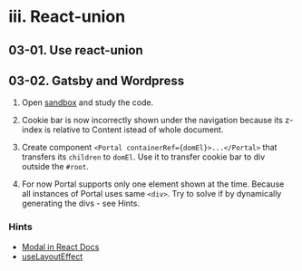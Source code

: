 # iii. React-union 

## 03-01. Use react-union 

## 03-02. Gatsby and Wordpress
1. Open [sandbox](https://codesandbox.io/s/twilight-shape-5n2xj) and study the code.

2. Cookie bar is now incorrectly shown under the navigation because its z-index is relative to Content istead of whole document.

3. Create component `<Portal containerRef={domEl}>...</Portal>` that transfers its `children` to `domEl`. Use it to transfer cookie bar to div outside the `#root`.

4. For now Portal supports only one element shown at the time. Because all instances of Portal uses same `<div>`. Try to solve if by dynamically generating the divs - see Hints.


### Hints
- [Modal in React Docs](https://reactjs.org/docs/portals.html)
- [useLayoutEffect](https://reactjs.org/docs/hooks-reference.html#uselayouteffect)
